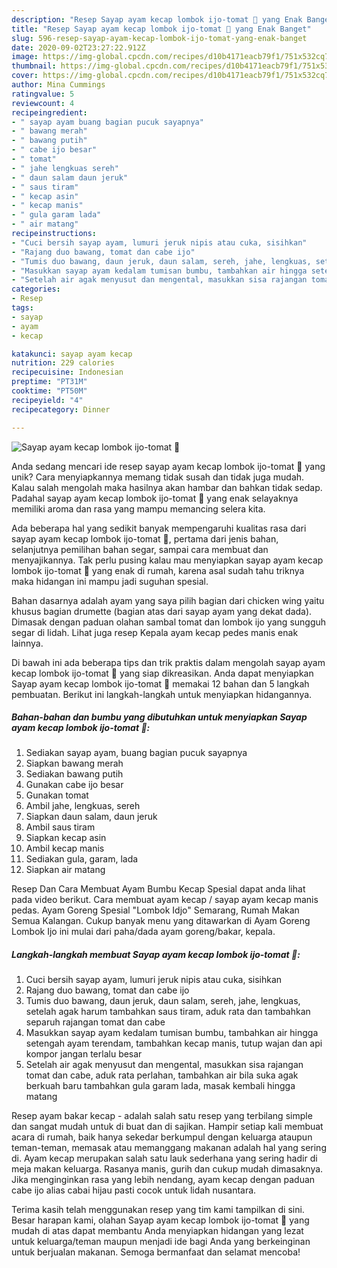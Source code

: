```yaml
---
description: "Resep Sayap ayam kecap lombok ijo-tomat 🍅 yang Enak Banget"
title: "Resep Sayap ayam kecap lombok ijo-tomat 🍅 yang Enak Banget"
slug: 596-resep-sayap-ayam-kecap-lombok-ijo-tomat-yang-enak-banget
date: 2020-09-02T23:27:22.912Z
image: https://img-global.cpcdn.com/recipes/d10b4171eacb79f1/751x532cq70/sayap-ayam-kecap-lombok-ijo-tomat-🍅-foto-resep-utama.jpg
thumbnail: https://img-global.cpcdn.com/recipes/d10b4171eacb79f1/751x532cq70/sayap-ayam-kecap-lombok-ijo-tomat-🍅-foto-resep-utama.jpg
cover: https://img-global.cpcdn.com/recipes/d10b4171eacb79f1/751x532cq70/sayap-ayam-kecap-lombok-ijo-tomat-🍅-foto-resep-utama.jpg
author: Mina Cummings
ratingvalue: 5
reviewcount: 4
recipeingredient:
- " sayap ayam buang bagian pucuk sayapnya"
- " bawang merah"
- " bawang putih"
- " cabe ijo besar"
- " tomat"
- " jahe lengkuas sereh"
- " daun salam daun jeruk"
- " saus tiram"
- " kecap asin"
- " kecap manis"
- " gula garam lada"
- " air matang"
recipeinstructions:
- "Cuci bersih sayap ayam, lumuri jeruk nipis atau cuka, sisihkan"
- "Rajang duo bawang, tomat dan cabe ijo"
- "Tumis duo bawang, daun jeruk, daun salam, sereh, jahe, lengkuas, setelah agak harum tambahkan saus tiram, aduk rata dan tambahkan separuh rajangan tomat dan cabe"
- "Masukkan sayap ayam kedalam tumisan bumbu, tambahkan air hingga setengah ayam terendam, tambahkan kecap manis, tutup wajan dan api kompor jangan terlalu besar"
- "Setelah air agak menyusut dan mengental, masukkan sisa rajangan tomat dan cabe, aduk rata perlahan, tambahkan air bila suka agak berkuah baru tambahkan gula garam lada, masak kembali hingga matang"
categories:
- Resep
tags:
- sayap
- ayam
- kecap

katakunci: sayap ayam kecap 
nutrition: 229 calories
recipecuisine: Indonesian
preptime: "PT31M"
cooktime: "PT50M"
recipeyield: "4"
recipecategory: Dinner

---
```



![Sayap ayam kecap lombok ijo-tomat 🍅](https://img-global.cpcdn.com/recipes/d10b4171eacb79f1/751x532cq70/sayap-ayam-kecap-lombok-ijo-tomat-🍅-foto-resep-utama.jpg)

Anda sedang mencari ide resep sayap ayam kecap lombok ijo-tomat 🍅 yang unik? Cara menyiapkannya memang tidak susah dan tidak juga mudah. Kalau salah mengolah maka hasilnya akan hambar dan bahkan tidak sedap. Padahal sayap ayam kecap lombok ijo-tomat 🍅 yang enak selayaknya memiliki aroma dan rasa yang mampu memancing selera kita.

Ada beberapa hal yang sedikit banyak mempengaruhi kualitas rasa dari sayap ayam kecap lombok ijo-tomat 🍅, pertama dari jenis bahan, selanjutnya pemilihan bahan segar, sampai cara membuat dan menyajikannya. Tak perlu pusing kalau mau menyiapkan sayap ayam kecap lombok ijo-tomat 🍅 yang enak di rumah, karena asal sudah tahu triknya maka hidangan ini mampu jadi suguhan spesial.

Bahan dasarnya adalah ayam yang saya pilih bagian dari chicken wing yaitu khusus bagian drumette (bagian atas dari sayap ayam yang dekat dada). Dimasak dengan paduan olahan sambal tomat dan lombok ijo yang sungguh segar di lidah. Lihat juga resep Kepala ayam kecap pedes manis enak lainnya.


Di bawah ini ada beberapa tips dan trik praktis dalam mengolah sayap ayam kecap lombok ijo-tomat 🍅 yang siap dikreasikan. Anda dapat menyiapkan Sayap ayam kecap lombok ijo-tomat 🍅 memakai 12 bahan dan 5 langkah pembuatan. Berikut ini langkah-langkah untuk menyiapkan hidangannya.

<!--inarticleads1-->

##### Bahan-bahan dan bumbu yang dibutuhkan untuk menyiapkan Sayap ayam kecap lombok ijo-tomat 🍅:

1. Sediakan  sayap ayam, buang bagian pucuk sayapnya
1. Siapkan  bawang merah
1. Sediakan  bawang putih
1. Gunakan  cabe ijo besar
1. Gunakan  tomat
1. Ambil  jahe, lengkuas, sereh
1. Siapkan  daun salam, daun jeruk
1. Ambil  saus tiram
1. Siapkan  kecap asin
1. Ambil  kecap manis
1. Sediakan  gula, garam, lada
1. Siapkan  air matang


Resep Dan Cara Membuat Ayam Bumbu Kecap Spesial dapat anda lihat pada video berikut. Cara membuat ayam kecap / sayap ayam kecap manis pedas. Ayam Goreng Spesial &#34;Lombok Idjo&#34; Semarang, Rumah Makan Semua Kalangan. Cukup banyak menu yang ditawarkan di Ayam Goreng Lombok Ijo ini mulai dari paha/dada ayam goreng/bakar, kepala. 

<!--inarticleads2-->

##### Langkah-langkah membuat Sayap ayam kecap lombok ijo-tomat 🍅:

1. Cuci bersih sayap ayam, lumuri jeruk nipis atau cuka, sisihkan
1. Rajang duo bawang, tomat dan cabe ijo
1. Tumis duo bawang, daun jeruk, daun salam, sereh, jahe, lengkuas, setelah agak harum tambahkan saus tiram, aduk rata dan tambahkan separuh rajangan tomat dan cabe
1. Masukkan sayap ayam kedalam tumisan bumbu, tambahkan air hingga setengah ayam terendam, tambahkan kecap manis, tutup wajan dan api kompor jangan terlalu besar
1. Setelah air agak menyusut dan mengental, masukkan sisa rajangan tomat dan cabe, aduk rata perlahan, tambahkan air bila suka agak berkuah baru tambahkan gula garam lada, masak kembali hingga matang


Resep ayam bakar kecap - adalah salah satu resep yang terbilang simple dan sangat mudah untuk di buat dan di sajikan. Hampir setiap kali membuat acara di rumah, baik hanya sekedar berkumpul dengan keluarga ataupun teman-teman, memasak atau memanggang makanan adalah hal yang sering di. Ayam kecap merupakan salah satu lauk sederhana yang sering hadir di meja makan keluarga. Rasanya manis, gurih dan cukup mudah dimasaknya. Jika menginginkan rasa yang lebih nendang, ayam kecap dengan paduan cabe ijo alias cabai hijau pasti cocok untuk lidah nusantara. 

Terima kasih telah menggunakan resep yang tim kami tampilkan di sini. Besar harapan kami, olahan Sayap ayam kecap lombok ijo-tomat 🍅 yang mudah di atas dapat membantu Anda menyiapkan hidangan yang lezat untuk keluarga/teman maupun menjadi ide bagi Anda yang berkeinginan untuk berjualan makanan. Semoga bermanfaat dan selamat mencoba!
